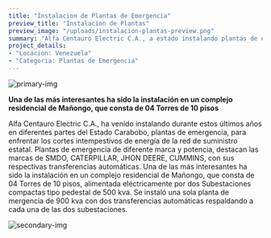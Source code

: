 ```yaml
---
title: "Instalacion de Plantas de Emergencia"
preview_title: "Instalacion de Plantas"
preview_image: "/uploads/instalacion-plantas-preview.png"
summary: "Alfa Centauro Electric C.A., a estado instalando plantas de emergencia en Valencia, Venezuela. Debido a los cortes inesperados de luz"
project_details:
- "Locacion: Venezuela"
- "Categoria: Plantas de Emergencia"
---
```


![primary-img](/uploads/instalacion-plantas-1.png)

**Una de las más interesantes ha sido la instalación en un complejo residencial de Mañongo, que consta de 04 Torres de 10 pisos**

Alfa Centauro Electric C.A., ha venido instalando durante estos últimos años en diferentes partes del Estado Carabobo, plantas de emergencia, para enfrentar los cortes intempestivos de energía de la red de suministro estatal. Plantas de emergencia de diferente marca y potencia, destacan las marcas de SMDO, CATERPILLAR, JHON DEERE, CUMMINS, con sus respectivas transferencias automáticas. Una de las más interesantes ha sido la instalación en un complejo residencial de Mañongo, que consta de 04 Torres de 10 pisos, alimentada eléctricamente por dos Subestaciones compactas tipo pedestal de 500 kva. Se instaló una sola planta de mergencia de 900 kva con dos transferencias automáticas respaldando a cada una de las dos subestaciones.

![secondary-img](/uploads/instalacion-plantas-2.png)

